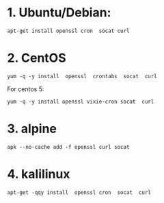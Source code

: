 # 1. Ubuntu/Debian:



```
apt-get install openssl cron  socat curl
```


# 2. CentOS


```
yum -q -y install  openssl  crontabs  socat  curl
```
For centos 5:

```
yum -q -y install openssl vixie-cron socat  curl
```


# 3. alpine


```
apk --no-cache add -f openssl curl socat 
```


# 4. kalilinux


```
apt-get -qqy install  openssl cron  socat  curl
```

